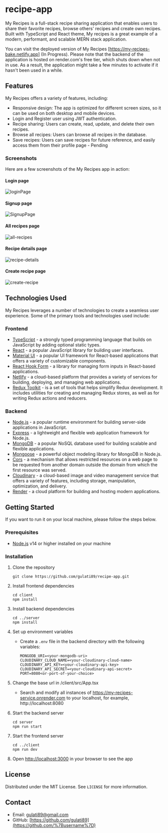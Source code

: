 # recipe-app
My Recipes is a full-stack recipe sharing application that enables users to share their favorite recipes, browse others' recipes and create own recipes. Built with TypeScript and React theme, My recipes is a great example of a modern, performant, and scalable MERN stack application.

You can visit the deployed version of My Recipes [https://my-recipes-bake.netlify.app] (In Progress). Please note that the backend of the application is hosted on render.com's free tier, which shuts down when not in use. As a result, the application might take a few minutes to activate if it hasn't been used in a while.

## Features

My Recipes offers a variety of features, including:

-   Responsive design: The app is optimized for different screen sizes, so it can be used on both desktop and mobile devices.
-   Login and Register user using JWT authentication. 
-   Recipe sharing: Users can create, read, update, and delete their own recipes.
-   Browse all recipes: Users can browse all recipes in the database.
-   Save recipes: Users can save recipes for future reference, and easily access them from their profile page - Pending

### Screenshots

Here are a few screenshots of the My Recipes app in action:

#### Login page
![loginPage](https://github.com/gulati89/recipe-app/assets/403121/4d2700c8-a8e1-4040-9801-078bd2d03bad)

#### Signup page
![SignupPage](https://github.com/gulati89/recipe-app/assets/403121/f4ff5de7-259c-4cf8-bb41-8139c2c21a9c)

#### All recipes page
![all-recipes](https://github.com/gulati89/recipe-app/assets/403121/d473da8b-0ab8-487c-9258-03e2f2d3e273)

#### Recipe details page
![recipe-details](https://github.com/gulati89/recipe-app/assets/403121/a1ea4a42-946f-4c6c-87a4-5cb0be70c206)

#### Create recipe page
![create-recipe](https://github.com/gulati89/recipe-app/assets/403121/0eefe5d1-3b9b-491a-9f29-94fbf1d5ee39)


## Technologies Used

My Recipes leverages a number of technologies to create a seamless user experience. Some of the primary tools and technologies used include:

### Frontend

-   [TypeScript](https://www.typescriptlang.org/) - a strongly typed programming language that builds on JavaScript by adding optional static types.
-   [React](https://reactjs.org/) - a popular JavaScript library for building user interfaces.
-   [Material UI](https://mui.com/) - a popular UI framework for React-based applications that offers a variety of customizable components.
-   [React Hook Form](https://react-hook-form.com/) - a library for managing form inputs in React-based applications.
-   [Netlify](https://www.netlify.com/) - a cloud-based platform that provides a variety of services for building,  deploying, and managing web applications.
-   [Redux Toolkit](https://redux-toolkit.js.org/) - is a set of tools that helps simplify Redux development. It     includes utilities for creating and managing Redux stores, as well as for writing Redux actions and reducers.


### Backend

-   [Node.js](https://nodejs.org/) - a popular runtime environment for building server-side applications in JavaScript.
-   [Express](https://expressjs.com/) - a lightweight and flexible web application framework for Node.js.
-   [MongoDB](https://www.mongodb.com/) - a popular NoSQL database used for building scalable and flexible applications.
-   [Mongoose](https://mongoosejs.com/) - a powerful object modeling library for MongoDB in Node.js.
-   [Cors](https://developer.mozilla.org/en-US/docs/Web/HTTP/CORS) - a mechanism that allows restricted resources on a web page to be requested from another domain outside the domain from which the first resource was served.
-   [Cloudinary](https://cloudinary.com/) - a cloud-based image and video management service that offers a variety of features, including storage, manipulation, optimization, and delivery.
-   [Render](https://render.com/) - a cloud platform for building and hosting modern applications.

## Getting Started

If you want to run it on your local machine, please follow the steps below. 

### Prerequisites

-   [Node.js](https://nodejs.org/en/) v14 or higher installed on your machine

### Installation

1.  Clone the repository

	`git clone https://github.com/gulati89/recipe-app.git` 

2.  Install frontend dependencies

	`cd client`  
	`npm install` 

3.  Install backend dependencies

	`cd ../server`  
	`npm install` 

4.  Set up environment variables
	-   Create a `.env` file in the backend directory with the following variables:

		`MONGODB_URI=<your-mongodb-uri>`  
		`CLOUDINARY_CLOUD_NAME=<your-cloudinary-cloud-name>`  
		`CLOUDINARY_API_KEY=<your-cloudinary-api-key>`  
		`CLOUDINARY_API_SECRET=<your-cloudinary-api-secret>`   
		`PORT=8080<or-port-of-your-choice>`


5.  Change the base url in /client/src/App.tsx
    -  Search and modify all instances of https://my-recipes-service.onrender.com to your localhost, for example, http://localhost:8080

6.  Start the backend server

	`cd server`  
	`npm run start` 

7.  Start the frontend server

	`cd ../client`  
	`npm run dev` 

8.  Open [http://localhost:3000](http://localhost:3000/) in your browser to see the app

## License

Distributed under the MIT License. See `LICENSE` for more information.

## Contact

-   Email: [gulati89@gmail.com](mailto:youremail@example.com)
-   GitHub: [https://github.com/gulati89](https://github.com/%7Busername%7D)

